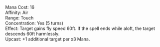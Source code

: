 Mana Cost: 16  
Affinity: Air  
Range: Touch  
Concentration: Yes (5 turns)  
Effect: Target gains fly speed 60ft. If the spell ends while aloft, the target descends 60ft harmlessly.  
Upcast: +1 additional target per x3 Mana.